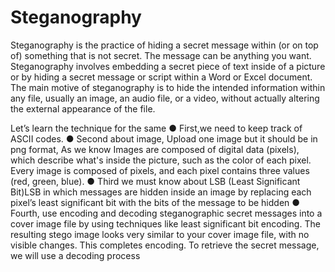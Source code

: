 # Steganography

Steganography is the practice of hiding a secret message within (or on top of) something that is not secret. The message can be anything you want. 
Steganography involves embedding a secret piece of text inside of a picture or by hiding a secret message or script within a Word or Excel document.
The main motive of steganography is to hide the intended information within any file, usually an image, an audio file, or a video, without actually altering the external appearance of the file.

Let’s learn the technique for the same
● First,we need to keep track of ASCII codes.
● Second about image, Upload one image but it should be in png format, As we know Images are composed of digital data (pixels), which describe what's inside the picture, such as the color of each pixel. Every image is composed of pixels, and each pixel contains three values (red, green, blue).
● Third we must know about LSB (Least Significant Bit)LSB in which messages are hidden inside an image by replacing each pixel’s least significant bit with the bits of the message to be hidden
● Fourth, use encoding and decoding steganographic secret messages into a cover image file by using techniques like least significant bit encoding. The resulting stego image looks very similar to your cover image file, with no visible changes. This completes encoding. To retrieve the secret message, we will use a decoding process

